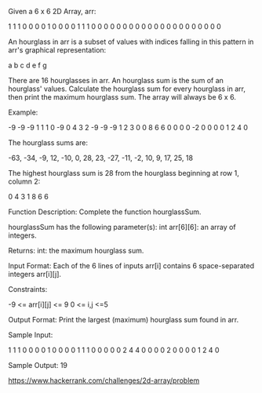 Given a 6 x 6 2D Array, arr:

1 1 1 0 0 0
0 1 0 0 0 0
1 1 1 0 0 0
0 0 0 0 0 0
0 0 0 0 0 0
0 0 0 0 0 0

An hourglass in arr is a subset of values with indices falling in this pattern in
arr's graphical representation:

a b c
  d
e f g

There are 16 hourglasses in arr. An hourglass sum is the sum of an hourglass' values.
Calculate the hourglass sum for every hourglass in arr, then print the maximum hourglass sum.
The array will always be 6 x 6.

Example:

-9 -9 -9  1  1  1
 0 -9  0  4  3  2
-9 -9 -9  1  2  3
 0  0  8  6  6  0
 0  0  0 -2  0  0
 0  0  1  2  4  0

The  hourglass sums are:

-63, -34, -9, 12,
-10,   0, 28, 23,
-27, -11, -2, 10,
  9,  17, 25, 18

The highest hourglass sum is 28 from the hourglass beginning at row 1, column 2:

0 4 3
  1
8 6 6

Function Description: Complete the function hourglassSum.

hourglassSum has the following parameter(s): int arr[6][6]: an array of integers.

Returns: int: the maximum hourglass sum.

Input Format: Each of the 6 lines of inputs arr[i] contains 6 space-separated integers arr[i][j].

Constraints:

-9 <= arr[i][j] <= 9
 0 <= i,j <=5

Output Format: Print the largest (maximum) hourglass sum found in arr.

Sample Input:

1 1 1 0 0 0
0 1 0 0 0 0
1 1 1 0 0 0
0 0 2 4 4 0
0 0 0 2 0 0
0 0 1 2 4 0

Sample Output: 19

https://www.hackerrank.com/challenges/2d-array/problem
